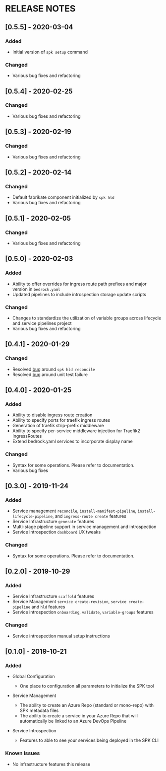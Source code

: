 # RELEASE NOTES

## [0.5.5] - 2020-03-04

### Added

- Initial version of `spk setup` command

### Changed

- Various bug fixes and refactoring

## [0.5.4] - 2020-02-25

### Changed

- Various bug fixes and refactoring

## [0.5.3] - 2020-02-19

### Changed

- Various bug fixes and refactoring

## [0.5.2] - 2020-02-14

### Changed

- Default fabrikate component initialized by `spk hld`
- Various bug fixes and refactoring

## [0.5.1] - 2020-02-05

### Changed

- Various bug fixes and refactoring

## [0.5.0] - 2020-02-03

### Added

- Ability to offer overrides for ingress route path prefixes and major version
  in `bedrock.yaml`
- Updated pipelines to include introspection storage update scripts

### Changed

- Changes to standardize the utilization of variable groups across lifecycle and
  service pipelines project
- Various bug fixes and refactoring

## [0.4.1] - 2020-01-29

### Changed

- Resolved [bug](https://github.com/microsoft/bedrock/issues/916) around
  `spk hld reconcile`
- Resolved [bug](https://github.com/microsoft/bedrock/issues/905) around unit
  test failure

## [0.4.0] - 2020-01-25

### Added

- Ability to disable ingress route creation
- Ability to specify ports for traefik ingress routes
- Generation of traefik strip-prefix middleware
- Ability to specify per-service middleware injection for Traefik2 IngressRoutes
- Extend bedrock.yaml services to incorporate display name

### Changed

- Syntax for some operations. Please refer to documentation.
- Various bug fixes

## [0.3.0] - 2019-11-24

### Added

- Service management `reconcile`, `install-manifest-pipeline`,
  `install-lifecycle-pipeline`, and `ingress-route create` features
- Service Infrastructure `generate` features
- Multi-stage pipeline support in service management and introspection
- Service Introspection `dashboard` UX tweaks

### Changed

- Syntax for some operations. Please refer to documentation.

## [0.2.0] - 2019-10-29

### Added

- Service Infrastructure `scaffold` features
- Service Management `service create-revision`, `service create-pipeline` and
  `hld` features
- Service introspection `onboarding`, `validate`, `variable-groups` features

### Changed

- Service introspection manual setup instructions

## [0.1.0] - 2019-10-21

### Added

- Global Configuration

  - One place to configuration all parameters to initialize the SPK tool

- Service Management

  - The ability to create an Azure Repo (standard or mono-repo) with SPK
    metadata files
  - The ability to create a service in your Azure Repo that will automatically
    be linked to an Azure DevOps Pipeline

- Service Introspection

  - Features to able to see your services being deployed in the SPK CLI

### Known Issues

- No infrastructure features this release

